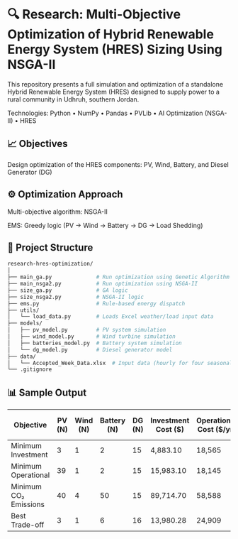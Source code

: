 # 🔍 Research: Multi-Objective Optimization of Hybrid Renewable Energy System (HRES) Sizing Using NSGA-II 
This repository presents a full simulation and optimization of a standalone Hybrid Renewable Energy System (HRES) designed to supply power to a rural community in Udhruh, southern Jordan.

Technologies: Python • NumPy • Pandas • PVLib • AI Optimization (NSGA-II) • HRES

## 📈 Objectives
Design optimization of the HRES components: PV, Wind, Battery, and Diesel Generator (DG)

## ⚙️ Optimization Approach
Multi-objective algorithm: NSGA-II

EMS: Greedy logic (PV → Wind → Battery → DG → Load Shedding)

## 📁 Project Structure
```bash
research-hres-optimization/
│
├── main_ga.py              # Run optimization using Genetic Algorithm
├── main_nsga2.py           # Run optimization using NSGA-II
├── size_ga.py              # GA logic
├── size_nsga2.py           # NSGA-II logic
├── ems.py                  # Rule-based energy dispatch
├── utils/
│   └── load_data.py        # Loads Excel weather/load input data
├── models/
│   ├── pv_model.py         # PV system simulation
│   ├── wind_model.py       # Wind turbine simulation
│   ├── batteries_model.py  # Battery system simulation
│   └── dg_model.py         # Diesel generator model
├── data/
│   └── Accepted_Week_Data.xlsx  # Input data (hourly for four seasonal weeks)
└── .gitignore
```

## 📊 Sample Output
| Objective             | PV (N) | Wind (N) | Battery (N) | DG (N) | Investment Cost ($) | Operational Cost ($/yr) | CO₂ Emissions (kg/yr) | DG Contribution (%) |
|-----------------------|--------|----------|-------------|--------|---------------------|-------------------------|-----------------------|---------------------|
| Minimum Investment    | 3      | 1        | 2           | 15     | 4,883.10            | 18,565                  | 28,569                | 98.23               |
| Minimum Operational   | 39     | 1        | 2           | 15     | 15,983.10           | 18,145                  | 26,681                | 78.13               |
| Minimum CO₂ Emissions | 40     | 4        | 50          | 15     | 89,714.70           | 58,588                  | 15,025                | 4.23                |
| Best Trade-off        | 3      | 1        | 6           | 16     | 13,980.28           | 24,909                  | 23,607                | 32.97               |
